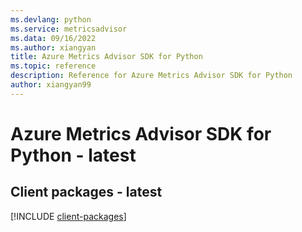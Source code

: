 ```yaml
---
ms.devlang: python
ms.service: metricsadvisor
ms.data: 09/16/2022
ms.author: xiangyan
title: Azure Metrics Advisor SDK for Python
ms.topic: reference
description: Reference for Azure Metrics Advisor SDK for Python
author: xiangyan99
---
```

# Azure Metrics Advisor SDK for Python - latest

## Client packages - latest
[!INCLUDE [client-packages](metrics-advisor-client-index.md)]